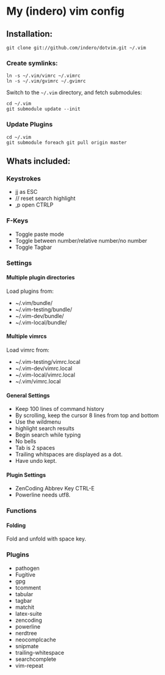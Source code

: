 # My (indero) vim config
## Installation:

    git clone git://github.com/indero/dotvim.git ~/.vim

### Create symlinks:

    ln -s ~/.vim/vimrc ~/.vimrc
    ln -s ~/.vim/gvimrc ~/.gvimrc

Switch to the `~/.vim` directory, and fetch submodules:

    cd ~/.vim
    git submodule update --init

### Update Plugins

    cd ~/.vim
    git submodule foreach git pull origin master

## Whats included:

### Keystrokes

- jj as ESC
- // reset search highlight
- ,p open CTRLP

### F-Keys
- <F4> Toggle paste mode
- <F5> Toggle between number/relative number/no number
- <F6> Toggle Tagbar

### Settings

#### Multiple plugin directories
Load plugins from:
- ~/.vim/bundle/
- ~/.vim-testing/bundle/
- ~/.vim-dev/bundle/
- ~/.vim-local/bundle/

#### Multiple vimrcs
Load vimrc from:
- ~/.vim-testing/vimrc.local
- ~/.vim-dev/vimrc.local
- ~/.vim-local/vimrc.local
- ~/.vim/vimrc.local

#### General Settings
- Keep 100 lines of command history
- By scrolling, keep the cursor 8 lines from top and bottom
- Use the wildmenu
- highlight search results
- Begin search while typing
- No bells
- Tab is 2 spaces
- Trailing whitspaces are displayed as a dot.
- Have undo kept.

#### Plugin Settings
- ZenCoding Abbrev Key CTRL-E
- Powerline needs utf8.

### Functions

#### Folding

Fold and unfold with space key.

### Plugins
- pathogen
- Fugitive
- gpg
- tcomment
- tabular
- tagbar
- matchit
- latex-suite
- zencoding
- powerline
- nerdtree
- neocomplcache
- snipmate
- trailing-whitespace
- searchcomplete
- vim-repeat
